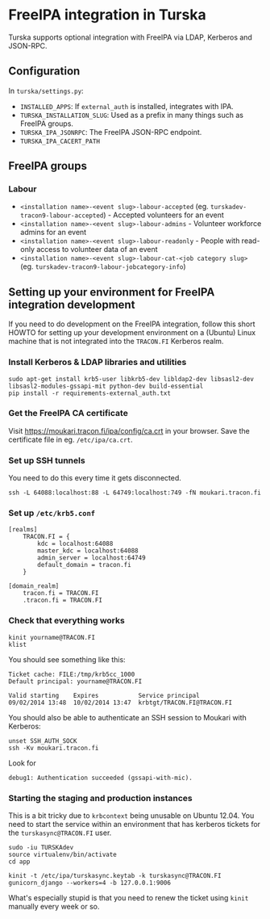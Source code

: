# FreeIPA integration in Turska

Turska supports optional integration with FreeIPA via LDAP, Kerberos and JSON-RPC.

## Configuration

In `turska/settings.py`:

* `INSTALLED_APPS`: If `external_auth` is installed, integrates with IPA.
* `TURSKA_INSTALLATION_SLUG`: Used as a prefix in many things such as FreeIPA groups.
* `TURSKA_IPA_JSONRPC`: The FreeIPA JSON-RPC endpoint.
* `TURSKA_IPA_CACERT_PATH`

## FreeIPA groups

### Labour

* `<installation name>-<event slug>-labour-accepted` (eg. `turskadev-tracon9-labour-accepted`) - Accepted volunteers for an event
* `<installation name>-<event slug>-labour-admins` - Volunteer workforce admins for an event
* `<installation name>-<event slug>-labour-readonly` - People with read-only access to volunteer data of an event
* `<installation name>-<event slug>-labour-cat-<job category slug>` (eg. `turskadev-tracon9-labour-jobcategory-info`)

## Setting up your environment for FreeIPA integration development

If you need to do development on the FreeIPA integration, follow this short HOWTO for setting up your development environment on a (Ubuntu) Linux machine that is not integrated into the `TRACON.FI` Kerberos realm.

### Install Kerberos & LDAP libraries and utilities

    sudo apt-get install krb5-user libkrb5-dev libldap2-dev libsasl2-dev libsasl2-modules-gssapi-mit python-dev build-essential
    pip install -r requirements-external_auth.txt

### Get the FreeIPA CA certificate

Visit https://moukari.tracon.fi/ipa/config/ca.crt in your browser. Save the certificate file in eg. `/etc/ipa/ca.crt`.

### Set up SSH tunnels

You need to do this every time it gets disconnected.

    ssh -L 64088:localhost:88 -L 64749:localhost:749 -fN moukari.tracon.fi

### Set up `/etc/krb5.conf`

    [realms]
        TRACON.FI = {
            kdc = localhost:64088
            master_kdc = localhost:64088
            admin_server = localhost:64749
            default_domain = tracon.fi
        }

    [domain_realm]
        tracon.fi = TRACON.FI
        .tracon.fi = TRACON.FI

### Check that everything works

    kinit yourname@TRACON.FI
    klist

You should see something like this:

    Ticket cache: FILE:/tmp/krb5cc_1000
    Default principal: yourname@TRACON.FI

    Valid starting    Expires           Service principal
    09/02/2014 13:48  10/02/2014 13:47  krbtgt/TRACON.FI@TRACON.FI

You should also be able to authenticate an SSH session to Moukari with Kerberos:

    unset SSH_AUTH_SOCK
    ssh -Kv moukari.tracon.fi

Look for

    debug1: Authentication succeeded (gssapi-with-mic).

### Starting the staging and production instances

This is a bit tricky due to `krbcontext` being unusable on Ubuntu 12.04. You need to start the service within an environment that has kerberos tickets for the `turskasync@TRACON.FI` user.

    sudo -iu TURSKAdev
    source virtualenv/bin/activate
    cd app

    kinit -t /etc/ipa/turskasync.keytab -k turskasync@TRACON.FI
    gunicorn_django --workers=4 -b 127.0.0.1:9006

What's especially stupid is that you need to renew the ticket using `kinit` manually every week or so.